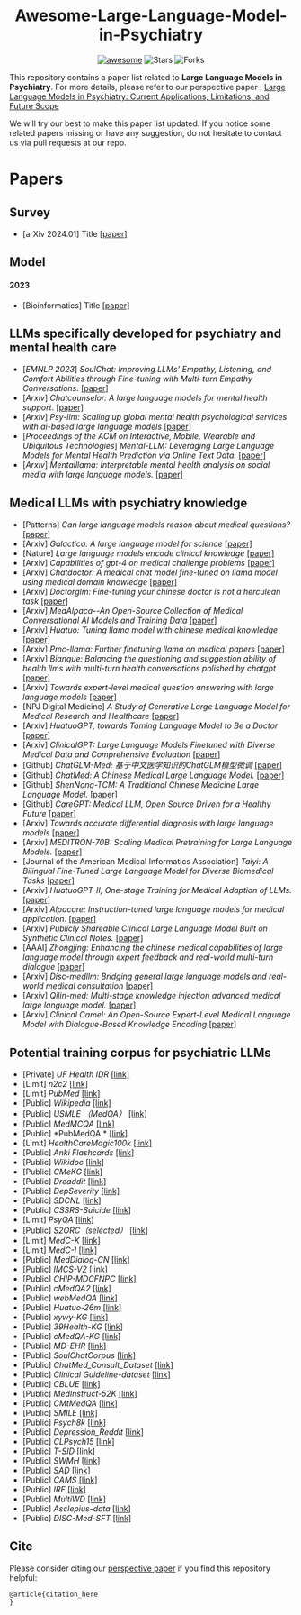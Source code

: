 <h1 align="center"><b>Awesome-Large-Language-Model-in-Psychiatry</b></h1>
<p align="center">
    <a href="https://awesome.re"><img src="https://awesome.re/badge.svg" alt="awesome"></a>
    <!-- <a href="https://"><img src="https://img.shields.io/badge/-Website-grey?logo=svelte&logoColor=white" alt="Website"></a> -->
    <img src="https://img.shields.io/github/stars/shuaizengMU/awesome-large-graph-model?color=yellow&label=Star" alt="Stars" >
    <img src="https://img.shields.io/github/forks/shuaizengMU/awesome-large-graph-model?color=blue&label=Fork" alt="Forks" >
</p>

This repository contains a paper list related to **Large Language Models in Psychiatry**. For more details, please refer to our perspective paper : [Large Language Models in Psychiatry: Current Applications, Limitations, and Future Scope](https://www.biorxiv.org/content/10.1101/2023.11.04.565642v1)

We will try our best to make this paper list updated. If you notice some related papers missing or have any suggestion, do not hesitate to contact us via pull requests at our repo.

# Papers

## Survey
- [arXiv 2024.01] Title [[paper]](Link_to_paper)

## Model

#### 2023
- [Bioinformatics] Title [[paper]](Link_to_paper)

## **LLMs specifically developed for psychiatry and mental health care**
- [*EMNLP 2023*] *SoulChat: Improving LLMs’ Empathy, Listening, and Comfort Abilities through Fine-tuning with Multi-turn Empathy Conversations*.  [[paper]](https://aclanthology.org/2023.findings-emnlp.83/)
- [*Arxiv*] *Chatcounselor: A large language models for mental health support*.  [[paper]](https://arxiv.org/abs/2309.15461)
- [*Arxiv*] *Psy-llm: Scaling up global mental health psychological services with ai-based large language models*  [[paper]](https://arxiv.org/abs/2307.11991)
- [*Proceedings of the ACM on Interactive, Mobile, Wearable and Ubiquitous Technologies*] *Mental-LLM: Leveraging Large Language Models for Mental Health Prediction via Online Text Data.*  [[paper]](https://dl.acm.org/doi/abs/10.1145/3643540)
- [*Arxiv*] *Mentalllama: Interpretable mental health analysis on social media with large language models.*   [[paper]](https://arxiv.org/abs/2309.13567)

## **Medical LLMs with psychiatry knowledge**
- [Patterns] *Can large language models reason about medical questions?* [[paper]](https://www.cell.com/patterns/fulltext/S2666-3899(24)00042-4)
- [Arxiv] *Galactica: A large language model for science* [[paper]](https://arxiv.org/abs/2211.09085)
- [Nature] *Large language models encode clinical knowledge* [[paper]](https://www.nature.com/articles/s41586-023-06291-2)
- [Arxiv] *Capabilities of gpt-4 on medical challenge problems* [[paper]](https://arxiv.org/abs/2303.13375)
- [Arxiv] *Chatdoctor: A medical chat model fine-tuned on llama model using medical domain knowledge* [[paper]](https://arxiv.org/abs/2303.14070)
- [Arxiv] *Doctorglm: Fine-tuning your chinese doctor is not a herculean task* [[paper]](https://arxiv.org/abs/2304.01097)
- [Arxiv] *MedAlpaca--An Open-Source Collection of Medical Conversational AI Models and Training Data* [[paper]](https://arxiv.org/abs/2304.08247)
- [Arxiv] *Huatuo: Tuning llama model with chinese medical knowledge* [[paper]](https://arxiv.org/abs/2304.06975)
- [Arxiv] *Pmc-llama: Further finetuning llama on medical papers* [[paper]](https://arxiv.org/abs/2304.14454)
- [Arxiv] *Bianque: Balancing the questioning and suggestion ability of health llms with multi-turn health conversations polished by chatgpt* [[paper]](https://arxiv.org/abs/2310.15896)
- [Arxiv] *Towards expert-level medical question answering with large language models* [[paper]](https://arxiv.org/abs/2305.09617)
- [NPJ Digital Medicine] *A Study of Generative Large Language Model for Medical Research and Healthcare* [[paper]](https://www.nature.com/articles/s41746-023-00958-w)
- [Arxiv] *HuatuoGPT, towards Taming Language Model to Be a Doctor* [[paper]](https://arxiv.org/abs/2306.09968)
- [Arxiv] *ClinicalGPT: Large Language Models Finetuned with Diverse Medical Data and Comprehensive Evaluation* [[paper]](https://arxiv.org/abs/2306.09968)
- [Github] *ChatGLM-Med: 基于中文医学知识的ChatGLM模型微调* [[paper]](https://github.com/SCIR-HI/Med-ChatGLM)
- [Github] *ChatMed: A Chinese Medical Large Language Model.* [[paper]](https://github.com/michael-wzhu/ChatMed)
- [Github] *ShenNong-TCM: A Traditional Chinese Medicine Large Language Model.* [[paper]](https://github.com/michael-wzhu/ShenNong-TCM-LLM)
- [Github] *CareGPT: Medical LLM, Open Source Driven for a Healthy Future* [[paper]](https://github.com/WangRongsheng/CareGPT)
- [Arxiv] *Towards accurate differential diagnosis with large language models* [[paper]](https://arxiv.org/abs/2312.00164)
- [Arxiv] *MEDITRON-70B: Scaling Medical Pretraining for Large Language Models.* [[paper]](https://arxiv.org/abs/2311.16079)
- [Journal of the American Medical Informatics Association] *Taiyi: A Bilingual Fine-Tuned Large Language Model for Diverse Biomedical Tasks* [[paper]](https://academic.oup.com/jamia/advance-article-abstract/doi/10.1093/jamia/ocae037/7616487)
- [Arxiv] *HuatuoGPT-II, One-stage Training for Medical Adaption of LLMs.* [[paper]](https://arxiv.org/abs/2311.09774)
- [Arxiv] *Alpacare: Instruction-tuned large language models for medical application.* [[paper]](https://arxiv.org/abs/2310.14558)
- [Arxiv] *Publicly Shareable Clinical Large Language Model Built on Synthetic Clinical Notes.* [[paper]](https://arxiv.org/abs/2309.00237)
- [AAAI] *Zhongjing: Enhancing the chinese medical capabilities of large language model through expert feedback and real-world multi-turn dialogue* [[paper]](https://ojs.aaai.org/index.php/AAAI/article/view/29907)
- [Arxiv] *Disc-medllm: Bridging general large language models and real-world medical consultation* [[paper]](https://arxiv.org/abs/2308.14346)
- [Arxiv] *Qilin-med: Multi-stage knowledge injection advanced medical large language model.* [[paper]](https://arxiv.org/abs/2310.09089)
- [Arxiv] *Clinical Camel: An Open-Source Expert-Level Medical Language Model with Dialogue-Based Knowledge Encoding* [[paper]](https://arxiv.org/abs/2305.12031)

## Potential training corpus for psychiatric LLMs
- [Private] *UF Health IDR* [[link]](https://idr.ufhealth.org)
- [Limit] *n2c2* [[link]](https://portal.dbmi.hms.harvard.edu/projects/n2c2-nlp/)
- [Limit] *PubMed* [[link]](https://pubmed.ncbi.nlm.nih.gov)
- [Public] *Wikipedia* [[link]](https://www.wikipedia.org/)
- [Public] *USMLE （MedQA）* [[link]](https://www.mdpi.com/2076-3417/11/14/6421)
- [Public] *MedMCQA* [[link]](https://proceedings.mlr.press/v174/pal22a.html)
- [Public] *PubMedQA * [[link]](https://arxiv.org/abs/1909.06146)
- [Limit] *HealthCareMagic100k* [[link]](https://arxiv.org/abs/2303.14070)
- [Public] *Anki Flashcards* [[link]](https://arxiv.org/abs/2304.08247k)
- [Public] *Wikidoc* [[link]](https://arxiv.org/abs/2304.08247)
- [Public] *CMeKG* [[link]](http://www5.zzu.edu.cn/nlp/info/1018/1785.htm)
- [Public] *Dreaddit* [[link]](https://arxiv.org/abs/1911.00133)
- [Public] *DepSeverity* [[link]](https://dl.acm.org/doi/abs/10.1145/3485447.3512128)
- [Public] *SDCNL* [[link]](https://link.springer.com/chapter/10.1007/978-3-030-86383-8_35)
- [Public] *CSSRS-Suicide* [[link]](https://www.frontiersin.org/articles/10.3389/fpubh.2023.1121290/full)
- [Limit] *PsyQA* [[link]](https://arxiv.org/abs/2106.01702)
- [Public] *S2ORC（selected）* [[link]](https://arxiv.org/abs/2304.14454)
- [Limit] *MedC-K* [[link]](https://arxiv.org/abs/2304.14454)
- [Limit] *MedC-I* [[link]](https://arxiv.org/abs/2304.14454)
- [Public] *MedDialog-CN* [[link]](https://arxiv.org/abs/2004.03329)
- [Public] *IMCS-V2* [[link]](https://academic.oup.com/bioinformatics/article-abstract/39/1/btac817/6947983)
- [Public] *CHIP-MDCFNPC* [[link]](https://arxiv.org/abs/2106.08087)
- [Public] *cMedQA2* [[link]](https://ieeexplore.ieee.org/abstract/document/8548603/)
- [Public] *webMedQA* [[link]](https://link.springer.com/article/10.1186/s12911-019-0761-8)
- [Public] *Huatuo-26m* [[link]](https://arxiv.org/abs/2305.01526)
- [Public] *xywy-KG* [[link]](https://arxiv.org/abs/2305.01526)
- [Public] *39Health-KG* [[link]](https://arxiv.org/abs/2305.01526)
- [Public] *cMedQA-KG* [[link]](https://ieeexplore.ieee.org/abstract/document/8548603/)
- [Public] *MD-EHR* [[link]](https://arxiv.org/abs/2306.09968)
- [Public] *SoulChatCorpus* [[link]](https://aclanthology.org/2023.findings-emnlp.83/)
- [Public] *ChatMed_Consult_Dataset* [[link]](https://github.com/michael-wzhu/ChatMed)
- [Public] *Clinical Guideline-dataset* [[link]](https://arxiv.org/abs/2311.16079)
- [Public] *CBLUE* [[link]](https://arxiv.org/abs/2106.08087)
- [Public] *MedInstruct-52K* [[link]](https://arxiv.org/abs/2304.08247)
- [Public] *CMtMedQA* [[link]](https://ojs.aaai.org/index.php/AAAI/article/view/29907)
- [Public] *SMILE* [[link]](https://arxiv.org/abs/2305.00450)
- [Public] *Psych8k* [[link]](https://arxiv.org/abs/2308.14346)
- [Public] *Depression_Reddit* [[link]](https://aclanthology.org/W18-5903/)
- [Public] *CLPsych15* [[link]](https://aclanthology.org/W15-1204.pdf)
- [Public] *T-SID* [[link]](https://link.springer.com/article/10.1007/s00521-021-06208-y)
- [Public] *SWMH* [[link]](https://link.springer.com/article/10.1007/s00521-021-06208-y)
- [Public] *SAD* [[link]](https://dl.acm.org/doi/abs/10.1145/3411763.3451799)
- [Public] *CAMS* [[link]](https://arxiv.org/abs/2207.04674)
- [Public] *IRF* [[link]](https://arxiv.org/abs/2305.18727)
- [Public] *MultiWD* [[link]](https://www.techrxiv.org/doi/full/10.36227/techrxiv.22816586.v1)
- [Public] *Asclepius-data* [[link]](https://arxiv.org/abs/2309.00237)
- [Public] *DISC-Med-SFT* [[link]](https://arxiv.org/abs/2308.14346)

## Cite
Please consider citing our [perspective paper](Link_to_paper) if you find this repository helpful:
```
@article{citation_here
}
```